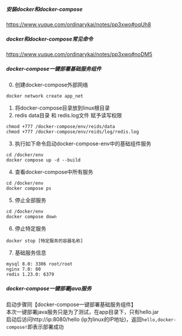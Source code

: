 ##### 安装docker和docker-compose
https://www.yuque.com/ordinarykai/notes/pp3xwo#oqUh8  

##### docker和docker-compose常见命令
https://www.yuque.com/ordinarykai/notes/pp3xwo#noDM5  

##### docker-compose一键部署基础服务组件
0. 创建docker-compose外部网络
```shell
docker network create app_net
```
1. 将docker-compose目录放到linux根目录  
2. redis data目录 和 redis.log文件 赋予读写权限
```shell
chmod +777 /docker-compose/env/reids/data
chmod +777 /docker-compose/env/reids/log/redis.log
```
3. 执行如下命令启动docker-compose-env中的基础组件服务
```shell
cd /docker/env
docker compose up -d --build
```
4. 查看docker-compose中所有服务
```shell
cd /docker/env
docker compose ps
```
5. 停止全部服务  
```shell
cd /docker/env
docker compose down
```
6. 停止特定服务  
```shell
docker stop [特定服务的容器名称]
```
7. 基础服务信息  
```text
mysql 8.0: 3306 root/root
nginx 7.0: 80
redis 1.23.0: 6379
```

##### docker-compose一键部署java服务
启动步骤同【docker-compose一键部署基础服务组件】  
本次一键部署java服务只是为了测试，在app目录下，只有hello.jar  
启动后访问http://ip:8080/hello (ip为linux的IP地址)，返回`hello,docker-compose!`即表示部署成功